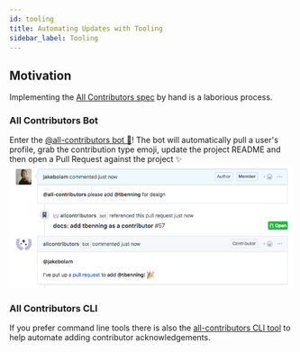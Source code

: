 ```yaml
---
id: tooling
title: Automating Updates with Tooling
sidebar_label: Tooling
---
```


## Motivation
Implementing the [All Contributors spec](https://github.com/paras-jain/all-contributors/blob/master/docs/specification.md) by hand is a laborious process.

### All Contributors Bot
Enter the [@all-contributors bot 🤖](https://github.com/paras-jain/all-contributors/blob/master/docs/bot/overview.md)! The bot will automatically pull a user's profile, grab the contribution type emoji, update the project README and then open a Pull Request against the project ✨
<a href="bot/usage">
    <img alt="Example usage screenshot" src="https://github.com/all-contributors/all-contributors/blob/master/docs/assets/bot-usage.png" width="500px">
</a>


### All Contributors CLI
If you prefer command line tools there is also the [all-contributors CLI tool](https://github.com/paras-jain/all-contributors/blob/master/docs/cli/overview.md) to help automate adding contributor acknowledgements.
